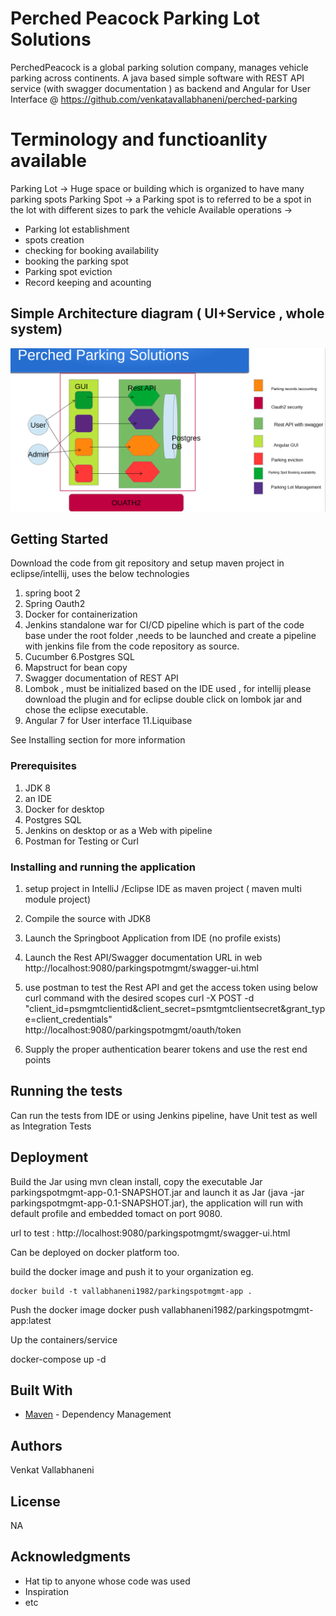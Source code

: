 # Perched Peacock Parking Lot Solutions

PerchedPeacock is a global parking solution company, manages vehicle parking across continents. A java based simple software with REST API service (with swagger documentation ) as backend and Angular for User Interface @ https://github.com/venkatavallabhaneni/perched-parking

# Terminology and functioanlity available 

Parking Lot -> Huge space or building which is organized to have many parking spots
Parking Spot -> a Parking spot is to referred to be a spot in the lot with different sizes to park the vehicle
Available operations -> 

<ul>
	<li>Parking lot establishment</li><li> spots creation</li><li>checking for booking availability</li><li>booking the parking spot</li><li>Parking spot eviction</li><li>Record keeping and acounting</li></ul>
	
## Simple Architecture diagram ( UI+Service , whole system)

![picture](/arc.PNG)
	


## Getting Started

Download the code from git repository and setup maven project in eclipse/intellij, uses the below technologies
1. spring boot 2
2. Spring Oauth2
3. Docker for containerization
4. Jenkins standalone war for CI/CD pipeline which is part of the code base under the root folder ,needs to be launched  and create a pipeline with jenkins file from the code repository as source.
5. Cucumber 
6.Postgres SQL
7. Mapstruct for bean copy
8. Swagger documentation of REST API
9. Lombok , must be initialized based on the IDE used , for intellij please download the plugin and for eclipse double click on lombok jar and chose the eclipse executable.
10. Angular 7 for User interface 
11.Liquibase

See Installing section for more information

### Prerequisites

1. JDK 8
2. an IDE
3. Docker for desktop
4. Postgres SQL
5. Jenkins on desktop or as a Web with pipeline 
6. Postman for Testing or Curl 



### Installing and running the application

1. setup project in IntelliJ /Eclipse IDE as maven project ( maven multi module project)
2. Compile the source with JDK8
3. Launch the Springboot Application from IDE (no profile exists)
4. Launch the Rest API/Swagger documentation URL in web http://localhost:9080/parkingspotmgmt/swagger-ui.html
5. use postman to test the Rest API and get the access token using below curl command with the desired scopes
curl -X POST -d "client_id=psmgmtclientid&client_secret=psmtgmtclientsecret&grant_type=client_credentials" http://localhost:9080/parkingspotmgmt/oauth/token

6. Supply the proper authentication bearer tokens and use the rest end points

## Running the tests

Can run the tests from IDE or using Jenkins pipeline, have Unit test as well as Integration Tests



## Deployment

Build the Jar using mvn clean install, copy the executable Jar  parkingspotmgmt-app-0.1-SNAPSHOT.jar and launch it as Jar (java -jar parkingspotmgmt-app-0.1-SNAPSHOT.jar), the application will run with default profile and embedded tomact on port 9080.

url to test : http://localhost:9080/parkingspotmgmt/swagger-ui.html

Can be deployed on docker platform too.

build the docker image and push it to your organization eg.
	
	docker build -t vallabhaneni1982/parkingspotmgmt-app .
	
Push the docker image
	docker push vallabhaneni1982/parkingspotmgmt-app:latest
	
Up the containers/service

docker-compose up -d
	
## Built With

* [Maven](https://maven.apache.org/) - Dependency Management



## Authors

Venkat Vallabhaneni

## License

NA

## Acknowledgments

* Hat tip to anyone whose code was used
* Inspiration
* etc
